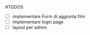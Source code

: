 #TODOS

- [ ] implementare Form di aggiunta film
- [ ] implementare login page
- [ ] layout per admin
